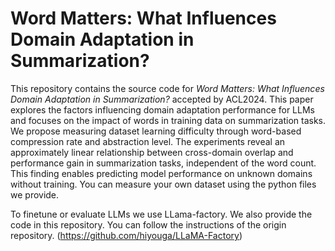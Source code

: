 # Word Matters: What Influences Domain Adaptation in Summarization?
This repository contains the source code for _Word Matters: What Influences Domain Adaptation in Summarization?_ accepted by ACL2024. This paper explores the factors influencing domain adaptation performance for LLMs and focuses on the impact of words in training data on summarization tasks. We propose measuring dataset learning difficulty through word-based compression rate and abstraction level. The experiments reveal an approximately linear relationship between cross-domain overlap and performance gain in summarization tasks, independent of the word count. This finding enables predicting model performance on unknown domains without training.
You can measure your own dataset using the python files we provide.

To finetune or evaluate LLMs we use LLama-factory. We also provide the code in this repository. You can follow the instructions of the origin repository. (https://github.com/hiyouga/LLaMA-Factory)
